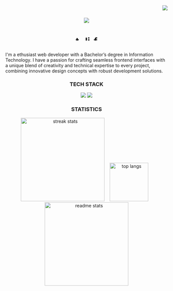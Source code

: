 
<img align="right" src="https://visitor-badge.laobi.icu/badge?page_id=vid-db.vid-db" />

<h1 align="center">
    <img src="https://readme-typing-svg.herokuapp.com/?font=Righteous&size=35&center=true&vCenter=true&width=500&height=70&duration=4000&lines=Hi+There!+👋;+I'm+David+Bautista!;" />
    <p align="center">
        <a href="#" target="blank"><img align="center" src="https://raw.githubusercontent.com/rahuldkjain/github-profile-readme-generator/master/src/images/icons/Social/twitter.svg" alt="twitter" height="15" width="25" /></a>
        <a href="https://www.linkedin.com/in/david-bautista-033b682a5" target="blank"><img align="center" src="https://raw.githubusercontent.com/rahuldkjain/github-profile-readme-generator/master/src/images/icons/Social/linked-in-alt.svg" alt="linked" height="15" width="25"" /></a><a href="https://www.facebook.com/profile.php?id=100088191261338" target="blank"><img align="center" src="https://raw.githubusercontent.com/rahuldkjain/github-profile-readme-generator/master/src/images/icons/Social/facebook.svg" alt="facebook" height="15" width="25"" /></a>
    </p>    
</h1>

<p>
I'm a ethusiast web developer with a Bachelor’s degree in Information Technology. I have a passion for crafting seamless frontend interfaces with a unique blend of creativity and technical expertise to every project, combining innovative design concepts with robust development solutions.
</p>

<h3 align="center"> TECH STACK</h3>

<div align="center">
    <img src="https://skillicons.dev/icons?i=react,mui,nodejs,php,mysql,html,javascript,java,python,javascript,typescript,tailwind" />
    <img src="https://skillicons.dev/icons?i=bootstrap,vscode,git,github,figma" />
</div>

<h3 align="center">STATISTICS</h3>
<div align="center">
  <img width="260" src="https://github-readme-streak-stats-salesp07.vercel.app/?user=vid-db&count_private=true&theme=react&border_radius=10&v=2" alt="streak stats"/>
    &nbsp;&nbsp; 
  <img height="120" src="https://github-readme-stats-salesp07.vercel.app/api/top-langs/?username=vid-db&hide=HTML&langs_count=8&layout=compact&theme=react&border_radius=10&size_weight=0.5&count_weight=0.5&exclude_repo=github-readme-stats&v=2" alt="top langs" />
  &nbsp;&nbsp;  
  <img width="260" src="https://github-readme-stats-salesp07.vercel.app/api?username=vid-db&count_private=true&show_icons=true&theme=react&rank_icon=github&border_radius=10&v=2" alt="readme stats" />
</div>


<!--
**vid-db/vid-db** is a ✨ _special_ ✨ repository because its `README.md` (this file) appears on your GitHub profile.

Here are some ideas to get you started:

- 🔭 I’m currently working on ...
- 🌱 I’m currently learning ...
- 👯 I’m looking to collaborate on ...
- 🤔 I’m looking for help with ...
- 💬 Ask me about ...
- 📫 How to reach me: ...
- 😄 Pronouns: ...
- ⚡ Fun fact: ...
-->
